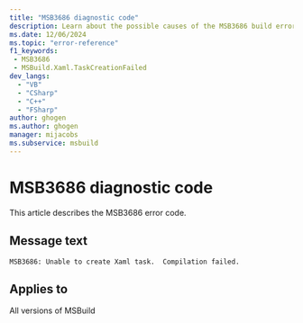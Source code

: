 ```yaml
---
title: "MSB3686 diagnostic code"
description: Learn about the possible causes of the MSB3686 build error, and get troubleshooting tips.
ms.date: 12/06/2024
ms.topic: "error-reference"
f1_keywords:
 - MSB3686
 - MSBuild.Xaml.TaskCreationFailed
dev_langs:
  - "VB"
  - "CSharp"
  - "C++"
  - "FSharp"
author: ghogen
ms.author: ghogen
manager: mijacobs
ms.subservice: msbuild
---
```


# MSB3686 diagnostic code

<!-- :::ErrorDefinitionDescription::: -->
<!-- :::editable-content name="introDescription"::: -->
This article describes the MSB3686 error code.
<!-- :::editable-content-end::: -->

## Message text

`MSB3686: Unable to create Xaml task.  Compilation failed.`

<!-- :::editable-content name="postOutputDescription"::: -->
<!--
{StrBegin="MSB3686: "}
-->
<!-- :::editable-content-end::: -->
<!-- :::ErrorDefinitionDescription-end::: -->

## Applies to

All versions of MSBuild
